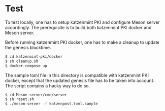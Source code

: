# Test

To test locally, one has to setup katzenmint PKI and configure Meson server accordingly. The prerequisite is to build both katzenmint PKI docker and Meson server.

Before running katzenmint PKI docker, one has to make a cleanup to update the genesis blocktime.
```BASH
$ cd katzenmint-pki/docker
$ sh cleanup.sh
$ docker-compose up
```

The sample toml file in this directory is compatible with katzenmint PKI docker, except that the updated genesis file has to be taken into account. The script contains a hacky way to do so.
```BASH
$ cd Meson-server/cmd/server
$ sh reset.sh
$ ./meson-server -f katzenpost.toml.sample
```

